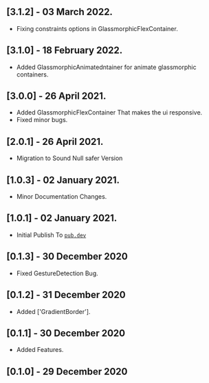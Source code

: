 ## [3.1.2] - 03 March 2022.

- Fixing constraints options in GlassmorphicFlexContainer.

## [3.1.0] - 18 February 2022.

- Added GlassmorphicAnimatedntainer for animate glassmorphic containers.

## [3.0.0] - 26 April 2021.

- Added GlassmorphicFlexContainer That makes the ui responsive.
- Fixed minor bugs.

## [2.0.1] - 26 April 2021.

- Migration to Sound Null safer Version

## [1.0.3] - 02 January 2021.

- Minor Documentation Changes.

## [1.0.1] - 02 January 2021.

- Initial Publish To [`pub.dev`](https://pub.dev/packages/glassmorphism)

## [0.1.3] - 30 December 2020

- Fixed GestureDetection Bug.

## [0.1.2] - 31 December 2020

- Added ['GradientBorder'].

## [0.1.1] - 30 December 2020

- Added Features.

## [0.1.0] - 29 December 2020
